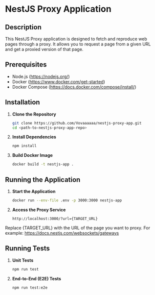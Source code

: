 # NestJS Proxy Application

## Description

This NestJS Proxy application is designed to fetch and reproduce web pages through a proxy. 
It allows you to request a page from a given URL and get a proxied version of that page.

## Prerequisites

- Node.js (https://nodejs.org/)
- Docker (https://www.docker.com/get-started)
- Docker Compose (https://docs.docker.com/compose/install/)

## Installation

1. **Clone the Repository**

   ```bash
   git clone https://github.com/Vovaaaaaa/nestjs-proxy-app.git
   cd <path-to-nestjs-proxy-app-repo>

2. **Install Dependencies**

   ```bash
   npm install

3. **Build Docker Image**

   ```bash
   docker build -t nestjs-app .

## Running the Application

1. **Start the Application**

   ```bash
   docker run --env-file .env -p 3000:3000 nestjs-app

2. **Access the Proxy Service**

   ```http
   http://localhost:3000/?url={TARGET_URL}

  Replace {TARGET_URL} with the URL of the page you want to proxy. For example: https://docs.nestjs.com/websockets/gateways

## Running Tests

1. **Unit Tests**

   ```bash
   npm run test

2. **End-to-End (E2E) Tests**

   ```bash
   npm run test:e2e








